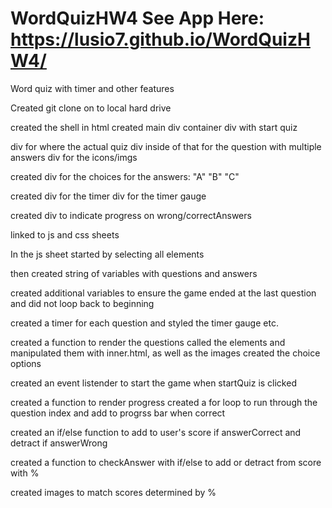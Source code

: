 # WordQuizHW4 See App Here: https://lusio7.github.io/WordQuizHW4/
Word quiz with timer and other features

Created git clone on to local hard drive

created the shell in html
created main div container
div with start quiz

div for where the actual quiz 
div inside of that for the question with multiple answers
div for the icons/imgs

created div for the choices for the answers: "A" "B" "C"

created div for the timer
div for the timer gauge

created div to indicate progress on wrong/correctAnswers

linked to js and css sheets

In the js sheet started by selecting all elements

then created string of variables with questions and answers

created additional variables to ensure the game ended at the last question and did not loop back to beginning

created a timer for each question and styled the timer gauge etc.

created a function to render the questions
called the elements and manipulated them with inner.html, as well as the images
created the choice options

created an event listender to start the game when startQuiz is clicked

created a function to render progress
created a for loop to run through the question index and add to progrss bar when correct

created an if/else function to add to user's score if answerCorrect and detract if answerWrong

created a function to checkAnswer with if/else to add or detract from score with %

created images to match scores determined by %
